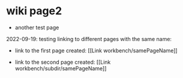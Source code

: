# wiki page2

 - another test page

2022-09-19: testing linking to different pages with the same name:

- link to the first page created: [[Link workbench/samePageName]]

- link to the second page created: [[Link workbench/subdir/samePageName]]  



